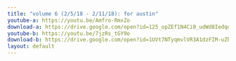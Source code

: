 ```yaml
---
title: "volume 6 (2/5/18 - 2/11/18): for austin"
youtube-a: https://youtu.be/Amfro-RmxZo 
download-a: https://drive.google.com/open?id=125_opZEf1N4Ci0_udWd8IedqqiiWdzCd 
youtube-b: https://youtu.be/7jzRs_tGY9o 
download-b: https://drive.google.com/open?id=1UVt7NTyqmvlVR3A1dzFIM-uZhghlZkZj 
layout: default
---
```

